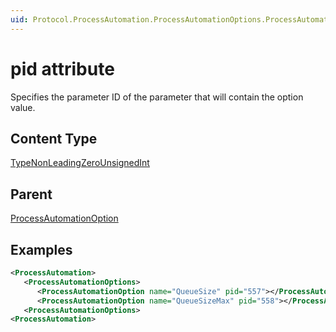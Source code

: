 ```yaml
---
uid: Protocol.ProcessAutomation.ProcessAutomationOptions.ProcessAutomationOption-pid
---
```


# pid attribute

Specifies the parameter ID of the parameter that will contain the option value.

## Content Type

[TypeNonLeadingZeroUnsignedInt](xref:Protocol-TypeNonLeadingZeroUnsignedInt)

## Parent

[ProcessAutomationOption](xref:Protocol.ProcessAutomation.ProcessAutomationOptions.ProcessAutomationOption)

## Examples

```xml
<ProcessAutomation>
   <ProcessAutomationOptions>
      <ProcessAutomationOption name="QueueSize" pid="557"></ProcessAutomationOption>
      <ProcessAutomationOption name="QueueSizeMax" pid="558"></ProcessAutomationOption>
   <ProcessAutomationOptions>
<ProcessAutomation>
```

